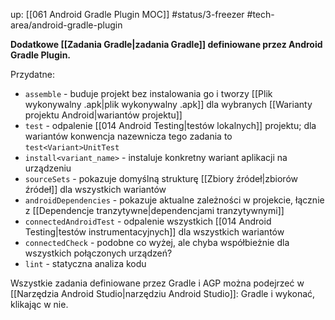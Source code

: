 up: [[061 Android Gradle Plugin MOC]]
#status/3-freezer 
#tech-area/android-gradle-plugin 

**Dodatkowe [[Zadania Gradle|zadania Gradle]] definiowane przez Android Gradle Plugin.**

Przydatne:
- `assemble` - buduje projekt bez instalowania go i tworzy [[Plik wykonywalny .apk|plik wykonywalny .apk]] dla wybranych [[Warianty projektu Android|wariantów projektu]]
- `test` - odpalenie [[014 Android Testing|testów lokalnych]] projektu; dla wariantów konwencja nazewnicza tego zadania to `test<Variant>UnitTest`
- `install<variant_name>` - instaluje konkretny wariant aplikacji na urządzeniu
- `sourceSets` - pokazuje domyślną strukturę [[Zbiory źródeł|zbiorów źródeł]] dla wszystkich wariantów
- `androidDependencies` - pokazuje aktualne zależności w projekcie, łącznie z [[Dependencje tranzytywne|dependencjami tranzytywnymi]]
- `connectedAndroidTest` - odpalenie wszystkich [[014 Android Testing|testów instrumentacyjnych]] dla wszystkich wariantów
- `connectedCheck` - podobne co wyżej, ale chyba współbieżnie dla wszystkich połączonych urządzeń?
- `lint` - statyczna analiza kodu


Wszystkie zadania definiowane przez Gradle i AGP można podejrzeć w [[Narzędzia Android Studio|narzędziu Android Studio]]: Gradle i wykonać, klikając w nie.